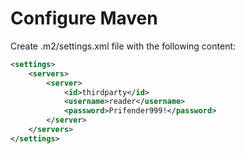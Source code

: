 # Configure Maven

Create .m2/settings.xml file with the following content:

```xml
<settings>
    <servers>
        <server>
            <id>thirdparty</id>
            <username>reader</username>
            <password>Prifender999!</password>
        </server>
    </servers>
</settings>
```
